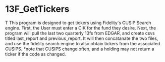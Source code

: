 # 13F_GetTickers
T
This program is designed to get tickers using Fidelity's CUSIP Search engine. 
First, the User must enter a CIK for the fund they desire. Next, the program will pull the last two quarterly 13fs from EDGAR, and create
csvs titled last_report and previous_report. It will then concatanate the two files, and use the fidelity search engine to also obtain tickers
from the associated CUSIPS. 
  *note that CUSIPS change often, and a holding may not return a ticker if the code as changed.
